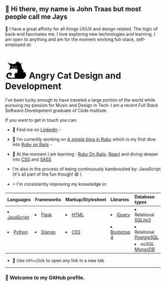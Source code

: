 ## 💬 Hi there, my name is John Traas but most people call me Jays
💬 I have a great affinity for all things UI/UX and design related.
The logic of back-end fascinates me. I love exploring new technologies and learning. I am open to anything and am for the moment working full-stack, self-employed at:

# ![image](images/angry_cat_70x63.png) Angry Cat Design and Development
I've been lucky enough to have traveled a large portion of the world while pursuing my passion for Music and Design in Tech. 
I am a recent Full Stack Software Development graduate of Code Institute.

If you want to get in touch you can:


- 👯 Find me on [LinkedIn](https://www.linkedin.com/in/john-jacob-hald-traas-25603325/) - 

- 🔭 I’m currently working on [A simple blog in Ruby](https://github.com/Jays-T/blog-using-ruby-on-rails) which is my first dive into [Ruby on Rails](https://rubyonrails.org/) -  

- 🌱 At the moment I am learning : [Ruby On Rails](https://rubyonrails.org/), [React](https://reactjs.org/) and diving deeper into [CSS](https://developer.mozilla.org/en-US/docs/Web/CSS) and [SASS](https://sass-lang.com/)

- I'm also in the process of being continuously bamboozled by: JavaScript (it's all part of the fun though! 😄 )

- ⚡ I'm consistently improving my knowledge in:

|Languages|Frameworks|Markup/Stylesheet|Libraries|Database types|
| :---| :--- | :--- | :--- | :--- |
| <li> [JavaScript](https://javascript.info/) </li>| <li> [Flask](https://flask.palletsprojects.com/en/1.1.x/) </li>|<li> [HTML](https://developer.mozilla.org/en-US/docs/Web/Guide/HTML/HTML5) </li>|<li> [jQuery](https://jquery.com/) </li>|<li>Relational [SQLite3](https://www.sqlite.org/)</li>|
| <li> [Python](https://www.python.org/) </li>| <li> [Django](https://www.djangoproject.com/) </li> | <li> [CSS](https://developer.mozilla.org/en-US/docs/Web/CSS) </li>| <li> [Bootstrap 4](https://getbootstrap.com/docs/4.0/getting-started/introduction/) </li>|<li>Relational [PostgreSQL](https://www.postgresql.org/) </li>
|||||<li>noSQL [MongoDB](https://mongodb.com)</li>|
* 💬 Use ctrl+click to open any link in a new tab
---
### 💬 Welcome to my GitHub profile. 
<!--
**Jays-T/Jays-T** is a ✨ _special_ ✨ repository because its `README.md` (this file) appears on your GitHub profile.

Here are some ideas to get you started:

- 🔭 I’m currently working on ...
- 🌱 I’m currently learning ...
- 👯 I’m looking to collaborate on ...
- 🤔 I’m looking for help with ...
- 💬 Ask me about ...
- 📫 How to reach me: ...
- 😄 Pronouns: ...
- ⚡ Fun fact: ...
-->
